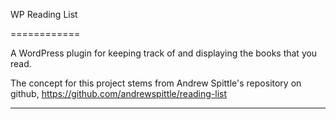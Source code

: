 WP Reading List

============

A WordPress plugin for keeping track of and displaying the books that you read.

The concept for this project stems from Andrew Spittle's repository on github, https://github.com/andrewspittle/reading-list

-----------------------------------------------------------------------------------------------------

